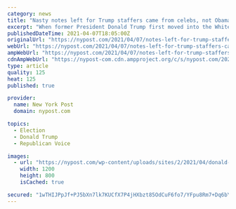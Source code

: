 ```yaml
---
category: news
title: "Nasty notes left for Trump staffers came from celebs, not Obama aides, Dave Chappelle says"
excerpt: "When former President Donald Trump first moved into the White House in January 2017, his staffers said they found nasty notes stuffed into the drawers and cabinets — a claim President Barack"
publishedDateTime: 2021-04-07T18:05:00Z
originalUrl: "https://nypost.com/2021/04/07/notes-left-for-trump-staffers-came-from-celebs-dave-chappelle/"
webUrl: "https://nypost.com/2021/04/07/notes-left-for-trump-staffers-came-from-celebs-dave-chappelle/"
ampWebUrl: "https://nypost.com/2021/04/07/notes-left-for-trump-staffers-came-from-celebs-dave-chappelle/amp/"
cdnAmpWebUrl: "https://nypost-com.cdn.ampproject.org/c/s/nypost.com/2021/04/07/notes-left-for-trump-staffers-came-from-celebs-dave-chappelle/amp/"
type: article
quality: 125
heat: 125
published: true

provider:
  name: New York Post
  domain: nypost.com

topics:
  - Election
  - Donald Trump
  - Republican Voice

images:
  - url: "https://nypost.com/wp-content/uploads/sites/2/2021/04/donald-trump-dave-chappelle.jpg?quality=90&strip=all&w=1200"
    width: 1200
    height: 800
    isCached: true

secured: "1wTHIJPpJf+PJ5bXn7lk7KUCfX7P4jHXbzt85OdCuF6fo7/YFpu8Rm7+Dq6bYLZg1O44E5ELnReWTTlZSGjB6+a7YFpLh2Bqh61mVdjuMHPiVrJ3qcb8OnSrbxYzCG70XpvwjK2vcsY9WAQG1Mt40y6SNPuUl9lbdY2+aRDyvEhRmt8Jxip3A5gqqtU1inM+BWWkMExHzVZtkyEWcbCu9HK/0YRB9EQziN3thIB86ONfvyAMyG//hOdDDS2pkviBBAewKeh1I3hlJmrEujEoX6eZ7UNXfBSNyQ7uyEKuajxTe3i5nGwXMaghGF8A/iuA6BzzFHtJqBTuOetEwnJRSZrFzMS5XcRd8QMUVqRHd6U=;9cJQLsinhKcBhy9JwW9Dsw=="
---
```


